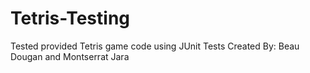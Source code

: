 # Tetris-Testing
Tested provided Tetris game code using JUnit
Tests Created By:
Beau Dougan and Montserrat Jara
